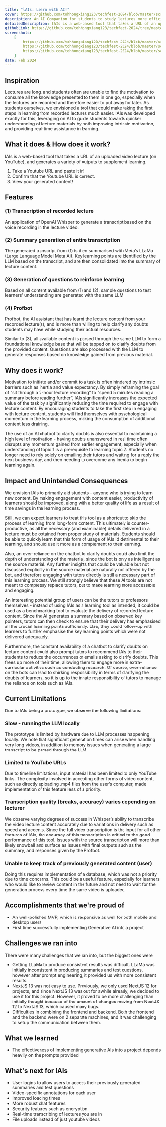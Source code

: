 ```yaml
---
title: "lAIs: Learn with AI!"
cover: https://github.com/tohhongxiang123/techfest-2024/blob/master/screenshots/cover.png?raw=true
description: An AI Companion for students to study lectures more efficiently
detailedDescription: lAIs is a web-based tool that takes a URL of an uploaded video lecture (on YouTube), and generates a variety of outputs to supplement learning. Summaries, audio transcriptions, quiz questions and even a chat to clarify doubts!
githubLink: https://github.com/tohhongxiang123/techfest-2024/tree/master
screenshots:
    [
        https://github.com/tohhongxiang123/techfest-2024/blob/master/screenshots/landing.png?raw=true,
        https://github.com/tohhongxiang123/techfest-2024/blob/master/screenshots/landing-2.png?raw=true,
        https://github.com/tohhongxiang123/techfest-2024/blob/master/screenshots/landing-3.png?raw=true,
    ]
date: Feb 2024
---
```


## Inspiration

Lectures are long, and students often are unable to find the motivation to consume all the knowledge presented to them in one go, especially when the lectures are recorded and therefore easier to put away for later. As students ourselves, we envisioned a tool that could make taking the first steps in learning from recorded lectures much easier. lAIs was developed exactly for this, leveraging on AI to guide students towards quicker understanding of lecture materials by both improving intrinsic motivation, and providing real-time assistance in learning.

## What it does & How does it work?

lAIs is a web-based tool that takes a URL of an uploaded video lecture (on YouTube), and generates a variety of outputs to supplement learning.

1. Take a Youtube URL and paste it in!
2. Confirm that the Youtube URL is correct.
3. View your generated content!

## Features

### (1) Transcription of recorded lecture

An application of OpenAI Whisper to generate a transcript based on the voice recording in the lecture video.

### (2) Summary generation of entire transcription

The generated transcript from (1) is then summarised with Meta’s LLaMa (Large Language Model Meta AI).
Key learning points are identified by the LLM based on the transcript, and are then consolidated into the summary of lecture content.

### (3) Generation of questions to reinforce learning

Based on all content available from (1) and (2), sample questions to test learners’ understanding are generated with the same LLM.

### (4) Profbot

Profbot, the AI assistant that has learnt the lecture content from your recorded lecture(s), and is more than willing to help clarify any doubts students may have while studying their actual resources.

Similar to (3), all available content is parsed through the same LLM to form a foundational knowledge base that will be tapped on to clarify doubts from the provided content. Questions are also processed with the LLM to generate responses based on knowledge gained from previous material.

## Why does it work?

Motivation to initiate and/or commit to a task is often hindered by intrinsic barriers such as inertia and value expectancy. By simply reframing the goal of “sit through a 2-hour lecture recording” to “spend 5 minutes reading a summary before reading further”, lAIs significantly increases the expected value of the task by significantly reducing the time required to engage with lecture content. By encouraging students to take the first step in engaging with lecture content, students will find themselves with psychological momentum in the learning process, making the consumption of additional content less draining.

The use of an AI chatbot to clarify doubts is also essential to maintaining a high level of motivation - having doubts unanswered in real time often disrupts any momentum gained from earlier engagement, especially when understanding of topic 1 is a prerequisite to learning topic 2. Students no longer need to rely solely on emailing their tutors and waiting for a reply the next business day, and then needing to overcome any inertia to begin learning again.

## Impact and Unintended Consequences

We envision lAIs to primarily aid students - anyone who is trying to learn new content. By making engagement with content easier, productivity of learners should be improved, along with a better quality of life as a result of time savings in the learning process.

Still, we can expect learners to treat this tool as a shortcut to skip the process of learning from long-form content. This ultimately is counter-productive, as all the necessary (and examinable) details delivered in a lecture must be obtained from proper study of materials. Students should be able to quickly learn that this form of usage of lAIs id detrimental to their learning, and should use it more as a complement to their learning.

Also, an over-reliance on the chatbot to clarify doubts could also limit the depth of understanding of the material, since the bot is only as intelligent as the source material. Any further insights that could be valuable but not discussed explicitly in the source material are naturally not offered by the bot, and therefore engaging with tutors directly is still a necessary part of this learning process. We still strongly believe that these AI tools are not meant to completely replace tutors, but to make learning more accessible and engaging.

An interesting potential group of users can be the tutors or professors themselves - instead of using lAIs as a learning tool as intended, it could be used as a benchmarking tool to evaluate the delivery of recorded lecture content. Since the AI generates a summary based on observed key pointers, tutors can then check to ensure that their delivery has emphasised all the crucial learning points sufficiently. Else, they could follow-up with learners to further emphasise the key learning points which were not delivered adequately.

Furthermore, the constant availability of a chatbot to clarify doubts on lecture content could also prompt tutors to recommend lAIs to their students to reduce the occurrences of emails asking to clarify doubts. This frees up more of their time, allowing them to engage more in extra-curricular activities such as conducting research. Of course, over-reliance on the bots can lead to shirking responsibility in terms of clarifying the doubts of learners, so it is up to the innate responsibility of tutors to manage the reliance on tools such as lAIs.

## Current Limitations

Due to lAIs being a prototype, we observe the following limitations:

### Slow - running the LLM locally

The prototype is limited by hardware due to LLM processes happening locally. We note that significant generation times can arise when handling very long videos, in addition to memory issues when generating a large transcript to be parsed through the LLM.

### Limited to YouTube URLs

Due to timeline limitations, input material has been limited to only YouTube links.
The complexity involved in accepting other forms of video content, such as directly uploading .mp4 files from the user’s computer, made implementation of this feature less of a priority.

### Transcription quality (breaks, accuracy) varies depending on lecturer

We observe varying degrees of success in Whisper’s ability to transcribe the video lecture content accurately due to variations in delivery such as speed and accents.
Since the full video transcription is the input for all other features of lAIs, the accuracy of this transcription is critical to the good performance of this tool. Issues with the source transcription will more than likely snowball and surface as issues with final outputs such as the summary, and responses given by the Profbot.

### Unable to keep track of previously generated content (user)

Doing this requires implementation of a database, which was not a priority due to time concerns. This could be a useful feature, especially for learners who would like to review content in the future and not need to wait for the generation process every time the same video is uploaded.

## Accomplishments that we're proud of

-   An well-polished MVP, which is responsive as well for both mobile and desktop users
-   First time successfully implementing Generative AI into a project

## Challenges we ran into

There were many challenges that we ran into, but the biggest ones were

-   Getting LLaMa to produce consistent results was difficult. LLaMa was initially inconsistent in producing summaries and test questions, however after prompt engineering, it provided us with more consistent results.
-   NextJS 13 was not easy to use. Previously, we only used NextJS 12 for projects, and since NextJS 13 was out for awhile already, we decided to use it for this project. However, it proved to be more challenging than initially thought because of the amount of changes moving from NextJS 12 to NextJS 13, which caused many bugs.
-   Difficulties in combining the frontend and backend. Both the frontend and the backend were on 2 separate machines, and it was challenging to setup the communication between them.

## What we learned

-   The effectiveness of implementing generative AIs into a project depends heavily on the prompts provided

## What's next for lAIs

-   User logins to allow users to access their previously generated summaries and test questions
-   Video-specific annotations for each user
-   Improved loading times
-   More robust chat features
-   Security features such as encryption
-   Real-time transcribing of lectures you are in
-   File uploads instead of just youtube videos
